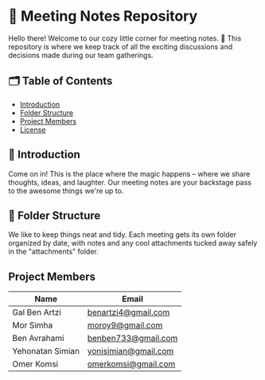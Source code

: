 # 📝 Meeting Notes Repository

Hello there! Welcome to our cozy little corner for meeting notes. 🌟 This repository is where we keep track of all the exciting discussions and decisions made during our team gatherings.

## 🗂 Table of Contents
- [Introduction](#introduction)
- [Folder Structure](#folder-structure)
- [Project Members](#project-members)
- [License](#license)

## 👋 Introduction
Come on in! This is the place where the magic happens – where we share thoughts, ideas, and laughter. Our meeting notes are your backstage pass to the awesome things we're up to.

## 📁 Folder Structure
We like to keep things neat and tidy. Each meeting gets its own folder organized by date, with notes and any cool attachments tucked away safely in the "attachments" folder.

## Project Members

| Name                | Email                   |
|---------------------|-------------------------|
| Gal Ben Artzi       | benartzi4@gmail.com     |
| Mor Simha           | moroy9@gmail.com        |
| Ben Avrahami        | benben733@gmail.com     |
| Yehonatan Simian    | yonisimian@gmail.com    |
| Omer Komsi          | omerkomsi@gmail.com     |


